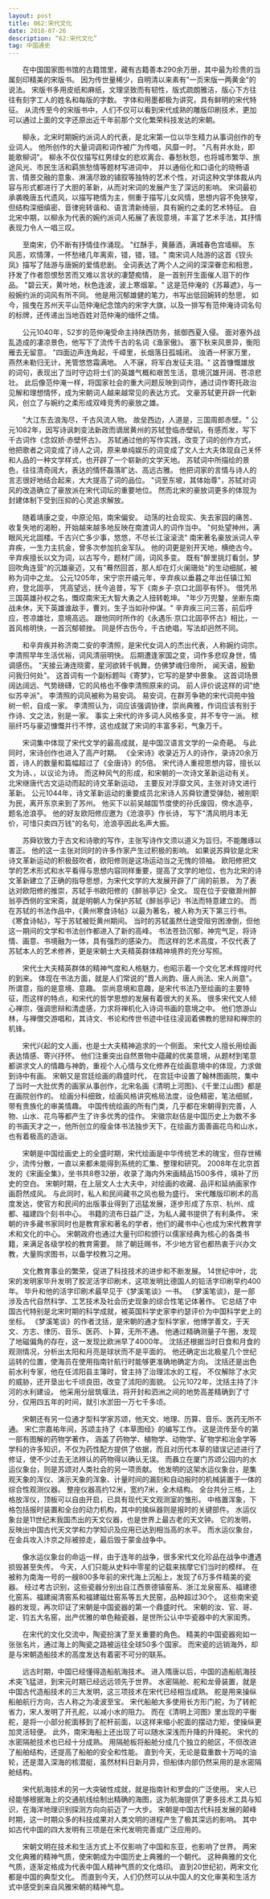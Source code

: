 ```yaml
---
layout: post
title: 062:宋代文化 
date: 2018-07-26 
description: “62:宋代文化”
tag: 中国通史
---
```


&emsp;&emsp;在中国国家图书馆的古籍馆里，藏有古籍善本290余万册，其中最为珍贵的当属刻印精美的宋版书。
因为传世量稀少，自明清以来素有"一页宋版一两黄金"的说法。
宋版书多用皮纸和麻纸，文理坚致而有韧性，版式疏朗雅洁，版心下方往往有刻字工人的姓名和每版的字数。
字体和用墨都极为讲究，具有鲜明的宋代特征。
从流传至今的宋版书中，人们不仅可以看到宋代成熟的雕版印刷技术，更加可以通过上面的文字还原出近千年前那个文化繁荣科技发达的宋朝。

&emsp;&emsp;柳永，北宋时期婉约派词人的代表，是北宋第一位以华生精力从事词创作的专业词人。
他所创作的大量词调和词作被广为传唱，风靡一时。
"凡有井水处，即能歌柳词"。
柳永不仅仅描写红男绿女的悲欢离合、春愁秋怨，也将城市繁华、旅途风光、市民生活和羁旅愁情等题材写进词中，
并以通俗化和口语化的晓畅语言、情景交融的意象、淋漓尽致的铺叙等独特的艺术个性，对词这种文学体裁从内容与形式都进行了大胆的革新，从而对宋词的发展产生了深远的影响。
宋词最初承袭晚唐五代遗风，以描写艳情为主，侧重于描写儿女风情，思想内容不免狭窄，但结构深细缜密、音律宛转谐和、语言清新绮丽，具有婉约之柔的艺术特征。
自北宋中期，以柳永为代表的婉约派词人拓展了表现意境，丰富了艺术手法，其抒情表现力令人一唱三叹。

&emsp;&emsp;至南宋，仍不断有抒情佳作涌现。
"红酥手，黄藤酒，满城春色宫墙柳。
东风恶，欢情薄，一怀愁绪几年离索，错，错，错。"
南宋词人陆游的这首《钗头凤》描写了陆游与唐婉的爱情悲剧。
全词表达了两个人之间的深深眷恋和相思，抒发了作者怨恨愁苦而又难以言状的凄楚痴情，
是一首别开生面催人泪下的作品。
"碧云天，黄叶地，秋色连波，波上寒烟翠。"
这是范仲淹的《苏幕遮》，与一般婉约派的词风有所不同。
他是用沉郁雄健的笔力，书写出低回婉转的愁思，
如今，摇曳在苏州天平山范仲淹纪念馆内的宋字大旗，以及一排写有范仲淹诗词名句的标牌，还传递出当地百姓对范仲淹的缅怀之情。

&emsp;&emsp;公元1040年，52岁的范仲淹受命主持陕西防务，抵御西夏入侵。
面对塞外战乱造成的凄凉景色，他写下了流传千古的名词《渔家傲》。
塞下秋来风景异，衡阳雁去无留意。
"四面边声连角起，千嶂里，长烟落日孤城闭。
浊酒一杯家万里，燕然未勒归无计，羌管悠悠霜满地。
人不寐，将军白发征夫泪。"
这首慷慨雄放的词句，表现出了当时守边将士们的英雄气概和艰苦生活，意境沉雄开阔、苍凉悲壮。
此后像范仲淹一样，将国家社会的重大问题反映到词作，通过词作寄托政治见解和理想情怀，成为宋朝词人越来越常见的表达方式。
文豪苏轼更开辟一代新风，创立了与婉约之柔形成双峰竞秀的豪放之雄。

&emsp;&emsp;"大江东去浪淘尽，千古风流人物。
故垒西边，人道是，三国周郎赤壁。"
公元1082年，因写诗讽刺变法新政而谪居黄州的苏轼登临赤壁矶，有感而发，写下千古词作《念奴娇·赤壁怀古》。
苏轼通过他的写作实践，改变了词的创作方式，他把歌者之词变成了诗人之词，原来单纯娱乐的词变成了文人士大夫体现自己关怀和人品的一种文学样式，也开辟了一个崭新的文学天地。
苏轼词中所描绘的景色，往往清奇阔大，表达的情怀磊落旷达、高远古雅。
他把词家的言情与诗人的言志很好地结合起来，大大提高了词的品位。
"词至东坡，其体始尊"，苏轼对词风的改造确立了豪放派在宋代词坛的重要地位。
然而北宋的豪放词更多的体现为封建体制下受到压抑的心灵追求解放。

&emsp;&emsp;随着靖康之变，中原沦陷，南宋偏安。
动荡的社会现实、失去家园的痛苦、收复失地的渴盼，开始越来越多地反映在南渡词人的词作当中。
"何处望神州，满眼风光北固楼。千古兴亡多少事，悠悠，不尽长江滚滚流"
南宋著名豪放派词人辛弃疾，一生力主抗金，曾多次参加抗金军队。
他的词更是别开天地，横绝古今。
辛弃疾擅长以文为词，以古写今，题材广阔，词风多变。
既有"醉里挑灯看剑，梦回吹角连营"的沉雄豪迈，又有"蓦然回首，那人却在灯火阑珊处"的生动细腻，被称为词中之龙。
公元1205年，宋宁宗开禧元年，辛弃疾以垂暮之年出任镇江知府，登北固亭，
凭高望远，抚今追昔，写下《南乡子·京口北固亭有怀》。
借凭吊三国英雄孙权之名，慨叹南宋无大智大勇之人扭转乾坤。
"年少万兜鍪，坐断东南战未休，天下英雄谁敌手，曹刘，生子当如孙仲谋。"
辛弃疾三问三答，前后呼应，苍凉雄壮，意境高远。
跟他同时所作的《永遇乐·京口北固亭怀古》相比，一首风格明快，一首沉郁顿挫。
同是怀古伤今，千古绝唱，写法却迥然不同。

&emsp;&emsp;和辛弃疾并称济南二安的李清照，是宋代女词人的杰出代表，人称婉约词宗。
李清照早年生活优裕，词风清丽明快。
后期遭逢家国之变，词作多悲叹身世，情调感伤。
"天接云涛连晓雾，星河欲转千帆舞，仿佛梦魂归帝所，
闻天语，殷勤问我归何处"。
这首词有一个副标题叫《寄梦》，它写的是梦中景象。
这首词场景阔达阔远、气势磅礴，它的风格也不像李清照原来的词。
前人评价说这样的词"绝似苏辛派"。
李清照的词风被称为易安词。
易安词，在群芳争艳的宋代词苑中独树一帜，自成一家。
李清照认为，词应该强调协律，崇尚典雅，作词应该有别于作诗、文之法，别是一家。
事实上宋代的许多词人风格多变，并不专守一派。
秾丽纤巧与豪迈慷慨并行不悖，这也成就了宋词的丰富多彩，气象万千。

&emsp;&emsp;宋词集中体现了宋代文学的最高成就，是中国汉语言文学的一朵奇葩。
与此同时，宋诗创作也进入了高产时期。
《全宋诗》收录近万人的诗作，录诗20余万首，诗人的数量和篇幅超过了《全唐诗》的5倍。
宋代诗人重视思想内容，擅长以文为诗、，以议论为诗。
而这种风气的形成，和宋朝的一次诗文革新运动有关。
北宋继唐代古文运动而起的诗文革新运动，
主要反对浮靡文风，主张对诗文进行革新。
公元1044年，诗文革新运动的重要成员北宋诗人苏舜钦遭受弹劾，被削职为民，离开东京来到了苏州。
他买下以前吴越国节度使的孙氏废园，傍水造亭，题名沧浪亭。
他的好友欧阳修应邀为《沧浪亭》作长诗，
写下"清风明月本无价，可惜只卖四万钱"的名句，沧浪亭因此名声大振。

&emsp;&emsp;苏舜钦致力于古文和诗歌的写作，主张写诗作文须以道义为旨归，不能雕琢以害正。
他的这一主张对同时的许多作家产生过积极的影响。
如果说苏舜钦是北宋诗文革新运动的积极鼓吹者，欧阳修则是这场运动当之无愧的领袖。
欧阳修把文学的艺术形式和水平看得与思想内容同样重要，提高了文学的地位，也为北宋的诗文革新建立了正确的指导思想，为宋代文学的大发展开辟了广阔的前景。
为了表达对欧阳修的推崇，苏轼手书欧阳修的《醉翁亭记》全文。
现在位于安徽滁州醉翁亭西侧的宝宋斋，就是明朝人为保护苏轼《醉翁亭记》书法而特意建立的。
而在苏轼的书法作品中，《黄州寒食诗帖》以最为著名，被人称为天下第三行书。
《寒食诗帖》，写于苏轼被贬黄州期间。
当时的苏轼虽然仕途受阻穷困潦倒，但他这一期间的文学和书法创作都进入了新的高峰。
书法苍劲沉郁，神完气足，将诗情、画意、书境融为一体，具有强烈的感染力。
而这样的艺术高度，不仅代表了苏轼本人的艺术修养，更是宋朝士大夫精英群体精神境界的充分写照。

&emsp;&emsp;宋代士大夫精英群体的精神气度和人格魅力，也昭示着一个文化艺术辉煌时代的到来。
体现在书法方面，就是人们常说的"晋人尚韵、唐人尚法、宋人尚意"。
所谓意，指的是意境、意趣。
崇尚意境和意趣，是宋代书法乃至绘画的主要特征，而这样的特点，和宋代的哲学思想的发展有着很大的关系。
很多宋代文人倾心禅宗，强调思辩和清虚感，力求将禅机化入诗词书画的意境之中。
他们悠游山林，与禅僧交游唱和，其诗文、书论和传世书迹中往往浸润着佛教的思辩和禅宗的机锋。

&emsp;&emsp;宋代兴起的文人画，也是士大夫精神追求的一个侧面。
宋代文人擅长用绘画表达情感、寄兴抒怀。
他们注重突出自然景物中蕴藏的优美意境，从题材到笔意都讲求文人的情趣与神韵，重视个人心情与文化修养在绘画意境中的体现，力求做到诗中有画。
宋朝又是宫廷绘画的鼎盛时代，
在宫廷中设置了翰林图画院，集中了当时一大批优秀的画家从事创作，北宋名画《清明上河图》、《千里江山图》都是在画院创作的。
绘画分科细致，绘画风格讲究格局法度，设色精密，笔法细腻，带有贵族化的审美情趣。
中国传统绘画的所有门类，几乎都在宋朝得到完善，人物、山水、花鸟等都产生了许多优秀的佳作。
宋徽宗赵佶是中国历史上为数不多的书画天才之一，他所创立的瘦金体书法独步天下，在绘画方面善画花鸟和山水，也有着极高的造诣。

&emsp;&emsp;宋朝是中国绘画史上的全盛时期，宋代绘画是中华传统艺术的瑰宝，但存世稀少，流传分散，一直以来都未能得到系统的汇集、整理和研究。
2008年在北京首发的《宋画全集》，坐书共8卷32册，收录了海内外宋画精品1500多件，填补了历史的空白。
宋朝时期，在上层文人士大夫中，对绘画的收藏、品评和延纳画家作画蔚然成风。
与此同时，私人和民间藏书之风也极为盛行。
宋代雕版印刷术的高度发达，使官方和民间的出版事业得到了迅猛发展，逐步形成了东京、杭州、成都、福建四个刻书中心。
书籍的流布日益广泛，为私人藏书提供了有利条件。
宋朝的许多藏书家同时也是教育家和著名的学者，他们的藏书中心也成为宋代教育学术和文化的中心。
宋朝政府也通过大量刊印和颁行以儒家经典为核心的各类书籍，来满足各级学校的教育需要。
除了朝廷赐书，不少地方官也都热衷于兴办文教，大量购求图书，以备学校教习之用。

&emsp;&emsp;文化教育事业的繁荣，促进了科技技术的进步和不断发展。
14世纪中叶，北宋的发明家毕升发明了胶泥活字印刷术，这项发明比德国人的铅活字印刷早约400年。
毕升和他的活字印刷术最早见于《梦溪笔谈》一书。
《梦溪笔谈》，是一部涉及古代自然科学、工艺技术及社会历史现象的综合性笔记体著作。
它总结了中国古代特别是北宋时期的科学成就，被英国科学史家李约瑟评价为中国科学史上的坐标。
《梦溪笔谈》的作者沈括，是宋朝的通才型科学家，他博学善文，于天文、方志、律历、音乐、医药、卜算，无所不通。
他通过精确测量子午圈，发现了地磁偏角的存在，这一发现比欧洲早了4000年。
沈括还根据当时日食和月食的观测情况，分析出太阳和月亮是球状而不是平面的。
他还确定出北极星几个世纪运转的位置，使海员在使用指南针航行时能够更准确地确定方向。
沈括还是出色前水利专家，他在任沭阳县主簿时，曾主持了治理沭水的工程，
不仅解除了水灾的威胁，还开垦出七千顷良田，改变了沭阳的面貌。
公元1072年，沈括主持了汴河的水利建设。
他采用分层筑堰法，将开封和泗洲之间的地势高差精确到了寸分，仅用四五年的时间，就引水淤田一万七千多顷。

&emsp;&emsp;宋朝还有另一位通才型科学家苏颂，他天文、地理、历算、音乐、医药无所不通。
宋仁宗嘉祐年间，苏颂主持了《本草图经》的编写工作。
这是流传至今的第一部有图解的药物学著作，
涵盖了药物学、植物学、动物学、矿物学和冶金学等学科的许多知识，不仅为药性配方提供了依据，而且对历代本草的错误记述进行了修证，使不少过去无法辨认的药物得以确认无误。
而聶立在厦门苏颂公园内的水运仪象台，则是苏颂对人类社会的另一项贡献。
他发明的这架水运仪象台，是集观天象的浑仪、演示天象的浑象、计量时间的漏刻和自动报时的机械装置于一体的综合性观测仪器。
整座仪器高约12米，宽约7米，全木结构。
全台共分三格，上格放浑仪，顶板可以自由开启，已具有现代天文观测室的雏形。
中格置浑象，下格包括报时装置和全台的动力机构，其中的擒纵器则是报时的关键部件。
水运仪象台是11世纪末我国杰出的天文仪器，也是世界上最古老的天文钟。
它的发明，反映出中国古代天文学和力学知识及应用已达到相当高的水平。
而水运仪象台，在金兵攻入汴京之际被掠走，最后毁于蒙金战争中。

&emsp;&emsp;像水运仪象台的命运一样，由于连年的战争，很多宋代文化珍品在战争中遭遇损毁甚至失传。
今天，人们只能从史料中零星的记载来揣摩它们当时的模样。
在被称为南海一号的一艘800多年前的宋代海上沉船上，发现了6万多件精美的瓷器。
经过考古识别，这些瓷器分别出自江西景德镇窑系、浙江龙泉窑系、福建德化窑系、福建闽清窑系和福建磁灶窑系等五大民窑，品种超过30个。
这些南宋瓷器的发现，再次印证了宋朝是中国瓷器的第一个鼎盛时代。
宋朝的汝、官、哥、定、钧五大名窑，出产优雅的单色釉瓷器，是世所公认中华瓷器中的大家闺秀。

&emsp;&emsp;在宋代的文化交流中，陶瓷扮演了至关重要的角色。
精美的中国瓷器宛如一张张名片，通过海上的陶瓷之路被运往全球50多个国家。
而宋瓷的远销海外，却是与宋朝造船技术的高度发达有着密不可分的联系。

&emsp;&emsp;远古时期，中国已经懂得造船航海技术。
进入隋唐以后，中国的造船航海技术突飞猛进，到宋元时期已经远远领先于世界。
水密隔舱、舵和龙骨装置，就是中国古代造船技术的三大发明，这三项技术在宋代已经相当成熟。
舵是用来操纵船舶航行方向，古人称之为凌波至宝。
宋代船舶大多使用长方形门舵，为了转舵省力，宋人发明了开孔舵，以减小水的阻力。
而在《清明上河图》里出现的平衡舵，是将一小部分舵面移到了舵杆前面，以这样来缩小舵面的摆动力矩，使操纵更加灵活轻便。
此外，南宋海船上还出现了可以随水深浅而升降的升降舵。
宋代的水密隔舱技术也已经十分成熟。
用隔舱板将船舱分成几个独立的舱区，不但改进了船舶结构，还提高了船舶的安全和性能。
直到今天，无论是载重数十万吨的油轮，还是潜入深海的核潜艇，虽然材料日新月异，但船体内部仍然采用的是水密隔舱结构。

&emsp;&emsp;宋代航海技术的另一大突破性成就，就是指南针和罗盘的广泛使用。
宋人已经能够根据海上的交通航线绘制出精确的海图，这为航海提供了更多技术工具与知识，在海洋地理识别探测方向向前迈了一大步。
宋朝是中国古代科技发展的颠峰时期，这一时期众多的科技成果对人类文明的进程产生了极其深远的影响。
其中如古代中国的四大发明有三项是在宋代发明完善或广泛应用的。

&emsp;&emsp;宋朝文明在技术和生活方式上不仅影响了中国和东亚，也影响了世界。
两宋文化典雅的精神气质，使宋朝成为中国历史上典雅的一个朝代。
这种典雅的文化气质，逐渐定格成为代表中国人精神气质的文化烙印。
直到20世纪初，两宋文化都是中国的典型文化。
而直到今天，人们仍然可以从中国人的文化审美和生活方式中感受到来自风雅宋朝的精神气息。

